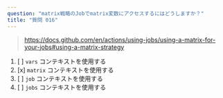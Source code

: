 ```yaml
---
question: "matrix戦略のJobでmatrix変数にアクセスするにはどうしますか？"
title: "質問 016"
---
```



> https://docs.github.com/en/actions/using-jobs/using-a-matrix-for-your-jobs#using-a-matrix-strategy
1. [ ] `vars` コンテキストを使用する
1. [x] `matrix` コンテキストを使用する
1. [ ] `job` コンテキストを使用する
1. [ ] `jobs` コンテキストを使用する